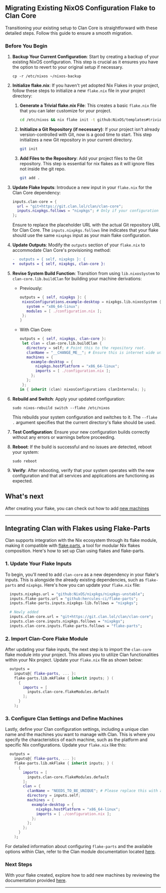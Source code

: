 ## **Migrating Existing NixOS Configuration Flake to Clan Core**

Transitioning your existing setup to Clan Core is straightforward with these detailed steps. Follow this guide to ensure a smooth migration.


### Before You Begin

1. **Backup Your Current Configuration**: Start by creating a backup of your existing NixOS configuration. This step is crucial as it ensures you have the option to revert to your original setup if necessary.

   ```shellSession
   cp -r /etc/nixos ~/nixos-backup
   ```

2. **Initialize flake.nix**: If you haven't yet adopted Nix Flakes in your project, follow these steps to initialize a new `flake.nix` file in your project directory:

   1. **Generate a Trivial flake.nix File**: This creates a basic `flake.nix` file that you can later customize for your project.

      ```bash
      cd /etc/nixos && nix flake init -t github:NixOS/templates#trivial
      ```

   2. **Initialize a Git Repository (if necessary)**: If your project isn't already version-controlled with Git, now is a good time to start. This step initializes a new Git repository in your current directory.

      ```bash
      git init
      ```

   3. **Add Files to the Repository**: Add your project files to the Git repository. This step is essential for nix flakes as it will ignore files not inside the git repo. 

      ```bash
      git add .
      ```

1. **Update Flake Inputs**: Introduce a new input in your `flake.nix` for the Clan Core dependency:

   ```nix
   inputs.clan-core = {
     url = "git+https://git.clan.lol/clan/clan-core";
     inputs.nixpkgs.follows = "nixpkgs"; # Only if your configuration uses nixpkgs stable.
   };
   ```

   Ensure to replace the placeholder URL with the actual Git repository URL for Clan Core. The `inputs.nixpkgs.follows` line indicates that your flake should use the same `nixpkgs` input as your main flake configuration.

2. **Update Outputs**: Modify the `outputs` section of your `flake.nix` to accommodate Clan Core's provisioning method:

   ```diff
   -  outputs = { self, nixpkgs }: {
   +  outputs = { self, nixpkgs, clan-core }:
   ```

3. **Revise System Build Function**: Transition from using `lib.nixosSystem` to `clan-core.lib.buildClan` for building your machine derivations:

   - Previously:

     ```nix
     outputs = { self, nixpkgs }: {
      nixosConfigurations.example-desktop = nixpkgs.lib.nixosSystem {
        system = "x86_64-linux";
        modules = [ ./configuration.nix ];
      };
     }
     ```

   - With Clan Core:

     ```nix
     outputs = { self, nixpkgs, clan-core }:
      let clan = clan-core.lib.buildClan {
        directory = self; # Point this to the repository root.
        clanName = "__CHANGE_ME__"; # Ensure this is internet wide unique.
        machines = {
          example-desktop = {
            nixpkgs.hostPlatform = "x86_64-linux";
            imports = [ ./configuration.nix ];
          };
        };
      };
     in { inherit (clan) nixosConfigurations clanInternals; };
     ```

4. **Rebuild and Switch**: Apply your updated configuration:

   ```shellSession
   sudo nixos-rebuild switch --flake /etc/nixos
   ```

   This rebuilds your system configuration and switches to it. The `--flake .` argument specifies that the current directory's flake should be used.

5. **Test Configuration**: Ensure your new configuration builds correctly without any errors or warnings before proceeding.

6. **Reboot**: If the build is successful and no issues are detected, reboot your system:

   ```shellSession
   sudo reboot
   ```

7. **Verify**: After rebooting, verify that your system operates with the new configuration and that all services and applications are functioning as expected.


## What's next

After creating your flake, you can check out how to add [new machines](./machines.md)

---


## Integrating Clan with Flakes using Flake-Parts

Clan supports integration with the Nix ecosystem through its flake module, making it compatible with [flake.parts](https://flake.parts/),
a tool for modular Nix flakes composition.
Here's how to set up Clan using flakes and flake-parts.

### 1. Update Your Flake Inputs

To begin, you'll need to add `clan-core` as a new dependency in your flake's inputs. This is alongside the already existing dependencies, such as `flake-parts` and `nixpkgs`. Here's how you can update your `flake.nix` file:



```nix
  inputs.nixpkgs.url = "github:NixOS/nixpkgs/nixpkgs-unstable";
  inputs.flake-parts.url = "github:hercules-ci/flake-parts";
  inputs.flake-parts.inputs.nixpkgs-lib.follows = "nixpkgs";

  # Newly added
  inputs.clan-core.url = "git+https://git.clan.lol/clan/clan-core";
  inputs.clan-core.inputs.nixpkgs.follows = "nixpkgs";
  inputs.clan-core.inputs.flake-parts.follows = "flake-parts";
```

### 2. Import Clan-Core Flake Module

After updating your flake inputs, the next step is to import the `clan-core` flake module into your project. This allows you to utilize Clan functionalities within your Nix project. Update your `flake.nix` file as shown below:

```nix
  outputs =
    inputs@{ flake-parts, ... }:
    flake-parts.lib.mkFlake { inherit inputs; } (
      {
        imports = [
          inputs.clan-core.flakeModules.default
        ];
      }
    );
```

### 3. Configure Clan Settings and Define Machines

Lastly, define your Clan configuration settings, including a unique clan name and the machines you want to manage with Clan.
This is where you specify the characteristics of each machine,
such as the platform and specific Nix configurations. Update your `flake.nix` like this:

```nix
  outputs =
    inputs@{ flake-parts, ... }:
    flake-parts.lib.mkFlake { inherit inputs; } (
      {
        imports = [
          inputs.clan-core.flakeModules.default
        ];
        clan = {
          clanName = "NEEDS_TO_BE_UNIQUE"; # Please replace this with a unique name for your clan.
          directory = inputs.self;
          machines = {
            example-desktop = {
              nixpkgs.hostPlatform = "x86_64-linux";
              imports = [ ./configuration.nix ];
            };
          };
        };
      }
    );
```

For detailed information about configuring `flake-parts` and the available options within Clan,
refer to the Clan module documentation located [here](https://git.clan.lol/clan/clan-core/src/branch/main/flakeModules/clan.nix).

### **Next Steps**
With your flake created, explore how to add new machines by reviewing the documentation provided [here](./machines.md).

---